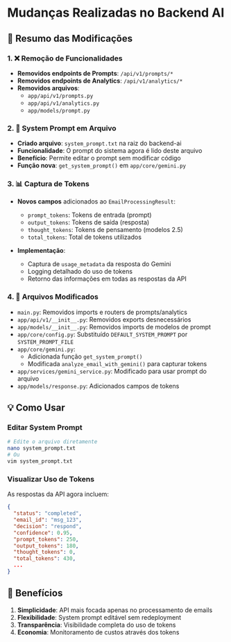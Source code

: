 # Mudanças Realizadas no Backend AI

## 📝 Resumo das Modificações

### 1. ❌ Remoção de Funcionalidades
- **Removidos endpoints de Prompts**: `/api/v1/prompts/*`
- **Removidos endpoints de Analytics**: `/api/v1/analytics/*`
- **Removidos arquivos**:
  - `app/api/v1/prompts.py`
  - `app/api/v1/analytics.py`
  - `app/models/prompt.py`

### 2. 📄 System Prompt em Arquivo
- **Criado arquivo**: `system_prompt.txt` na raiz do backend-ai
- **Funcionalidade**: O prompt do sistema agora é lido deste arquivo
- **Benefício**: Permite editar o prompt sem modificar código
- **Função nova**: `get_system_prompt()` em `app/core/gemini.py`

### 3. 📊 Captura de Tokens
- **Novos campos** adicionados ao `EmailProcessingResult`:
  - `prompt_tokens`: Tokens de entrada (prompt)
  - `output_tokens`: Tokens de saída (resposta)
  - `thought_tokens`: Tokens de pensamento (modelos 2.5)
  - `total_tokens`: Total de tokens utilizados
  
- **Implementação**: 
  - Captura de `usage_metadata` da resposta do Gemini
  - Logging detalhado do uso de tokens
  - Retorno das informações em todas as respostas da API

### 4. 🔧 Arquivos Modificados
- `main.py`: Removidos imports e routers de prompts/analytics
- `app/api/v1/__init__.py`: Removidos exports desnecessários
- `app/models/__init__.py`: Removidos imports de modelos de prompt
- `app/core/config.py`: Substituído `DEFAULT_SYSTEM_PROMPT` por `SYSTEM_PROMPT_FILE`
- `app/core/gemini.py`: 
  - Adicionada função `get_system_prompt()`
  - Modificada `analyze_email_with_gemini()` para capturar tokens
- `app/services/gemini_service.py`: Modificado para usar prompt do arquivo
- `app/models/response.py`: Adicionados campos de tokens

## 💡 Como Usar

### Editar System Prompt
```bash
# Edite o arquivo diretamente
nano system_prompt.txt
# Ou
vim system_prompt.txt
```

### Visualizar Uso de Tokens
As respostas da API agora incluem:
```json
{
  "status": "completed",
  "email_id": "msg_123",
  "decision": "respond",
  "confidence": 0.95,
  "prompt_tokens": 250,
  "output_tokens": 180,
  "thought_tokens": 0,
  "total_tokens": 430,
  ...
}
```

## 🚀 Benefícios
1. **Simplicidade**: API mais focada apenas no processamento de emails
2. **Flexibilidade**: System prompt editável sem redeployment
3. **Transparência**: Visibilidade completa do uso de tokens
4. **Economia**: Monitoramento de custos através dos tokens
